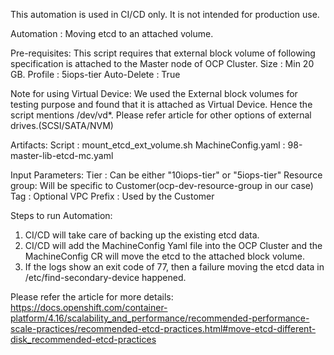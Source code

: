 This automation is used in CI/CD only. It is not intended for production use.

Automation : Moving etcd to an attached volume.

Pre-requisites:
This script requires that external block volume of following specification is attached to the Master node of OCP Cluster.
Size : Min 20 GB.
Profile : 5iops-tier
Auto-Delete : True

Note for using Virtual Device: 
We used the External block volumes for testing purpose and found that it is attached as Virtual Device. 
Hence the script mentions /dev/vd*.
Please refer article for other options of external drives.(SCSI/SATA/NVM)

Artifacts: 
Script : mount_etcd_ext_volume.sh 
MachineConfig.yaml : 98-master-lib-etcd-mc.yaml 

Input Parameters:
Tier : Can be either "10iops-tier" or "5iops-tier"
Resource group: Will be specific to Customer(ocp-dev-resource-group in our case)
Tag : Optional
VPC Prefix : Used by the Customer


Steps to run Automation:
  1. CI/CD will take care of backing up the existing etcd data.
  2. CI/CD will add the MachineConfig Yaml file into the OCP Cluster and the MachineConfig CR will move the etcd to the attached block volume.
  3. If the logs show an exit code of 77, then a failure moving the etcd data in /etc/find-secondary-device happened.
  
Please refer the article for more details:
https://docs.openshift.com/container-platform/4.16/scalability_and_performance/recommended-performance-scale-practices/recommended-etcd-practices.html#move-etcd-different-disk_recommended-etcd-practices
